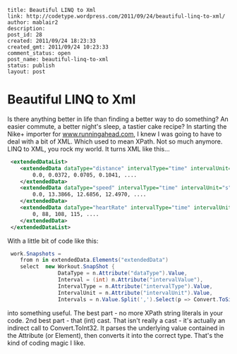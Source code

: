 ```
title: Beautiful LINQ to Xml
link: http://codetype.wordpress.com/2011/09/24/beautiful-linq-to-xml/
author: mablair2
description:
post_id: 28
created: 2011/09/24 18:23:33
created_gmt: 2011/09/24 10:23:33
comment_status: open
post_name: beautiful-linq-to-xml
status: publish
layout: post
```

# Beautiful LINQ to Xml

Is there anything better in life than finding a better way to do something? An easier commute, a better night's sleep, a tastier cake recipe? In starting the Nike+ importer for www.runningahead.com, I knew I was going to have to deal with a bit of XML. Which used to mean XPath. Not so much anymore. LINQ to XML, you rock my world. It turns XML like this...
``` xml
 <extendedDataList>
 	<extendedData dataType="distance" intervalType="time" intervalUnit="s" intervalValue="10">
 		0.0, 0.0372, 0.0705, 0.1041, ....
 	</extendedData>
 	<extendedData dataType="speed" intervalType="time" intervalUnit="s" intervalValue="10">
 		0.0, 13.3866, 12.6856, 12.4970, ....
 	</extendedData>
 	<extendedData dataType="heartRate" intervalType="time" intervalUnit="s" intervalValue="10">
 		0, 88, 108, 115, ....
 	</extendedData>
 </extendedDataList>
```

 With a little bit of code like this:
``` cs
 work.Snapshots =
 	from n in extendedData.Elements("extendedData")
 	select 	new Workout.SnapShot {
 				DataType = n.Attribute("dataType").Value,
 				Interval = (int) n.Attribute("intervalValue"),
 				IntervalType = n.Attribute("intervalType").Value,
 				IntervalUnit = n.Attribute("intervalUnit").Value,
 				Intervals = n.Value.Split(',').Select(p => Convert.ToSingle(p.Trim())) };
```

 into something useful. The best part - no more XPath string literals in your code. 2nd best part - that (int) cast. That isn't really a cast - it's actually an indirect call to Convert.ToInt32. It parses the underlying value contained in the Attribute (or Element), then converts it into the correct type. That's the kind of coding magic I like.